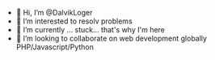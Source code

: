 - 👋 Hi, I’m @DalvikLoger
- 👀 I’m interested to resolv problems
- 🌱 I’m currently ... stuck... that's why I'm here 
- 💞️ I’m looking to collaborate on web development globally PHP/Javascript/Python

<!---
DalvikLoger/DalvikLoger is a ✨ special ✨ repository because its `README.md` (this file) appears on your GitHub profile.
You can click the Preview link to take a look at your changes.
--->
